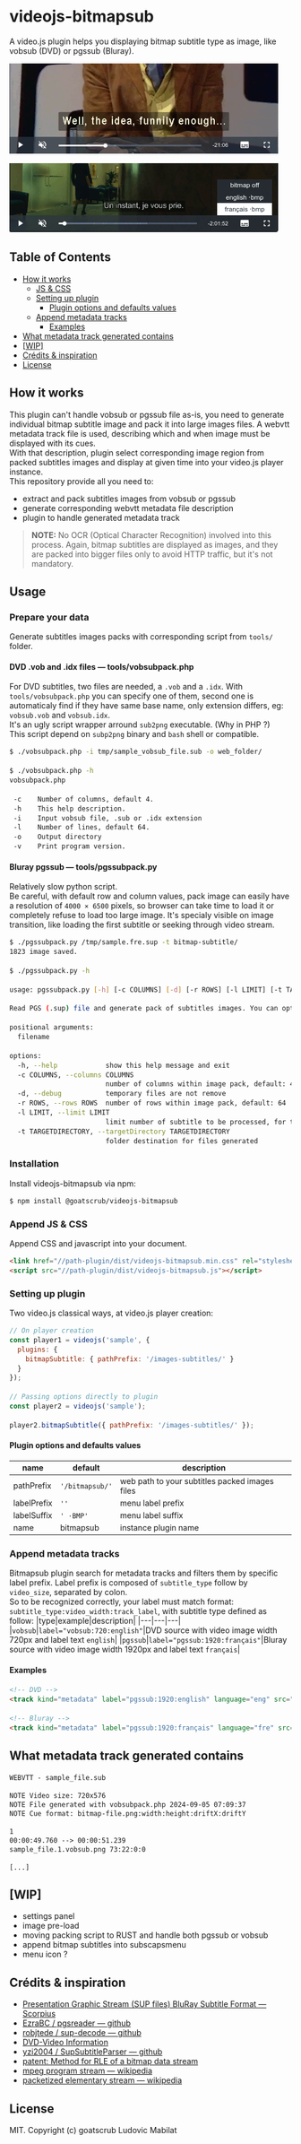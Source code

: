 # videojs-bitmapsub

A video.js plugin helps you displaying bitmap subtitle type as image, like vobsub (DVD) or pgssub (Bluray).

![vobsub](docs/samples/screenshot/vobsub.png)  
  
![pgssub](docs/samples/screenshot/pgssub.png)  

## Table of Contents

<!-- START doctoc generated TOC please keep comment here to allow auto update -->
<!-- DON'T EDIT THIS SECTION, INSTEAD RE-RUN doctoc TO UPDATE -->

- [How it works](#how-it-works)
  - [JS & CSS](#js--css)
  - [Setting up plugin](#setting-up-plugin)
    - [Plugin options and defaults values](#plugin-options-and-defaults-values)
  - [Append metadata tracks](#append-metadata-tracks)
    - [Examples](#examples)
- [What metadata track generated contains](#what-metadata-track-generated-contains)
- [[WIP]](#wip)
- [Crédits & inspiration](#cr%C3%A9dits--inspiration)
- [License](#license)

<!-- END doctoc generated TOC please keep comment here to allow auto update -->
## How it works
This plugin can't handle vobsub or pgssub file as-is, you need to generate individual bitmap subtitle image and pack it into large images files. A webvtt metadata track file is used, describing which and when image must be displayed with its cues.  
With that description, plugin select corresponding image region from packed subtitles images and display at given time into your video.js player instance.  
This repository provide all you need to:
- extract and pack subtitles images from vobsub or pgssub
- generate corresponding webvtt metadata file description
- plugin to handle generated metadata track

> __**NOTE:**__ No OCR (Optical Character Recognition) involved into this process. Again, bitmap subtitles are displayed as images, and they are packed into bigger files only to avoid HTTP traffic, but it's not mandatory.
## Usage
### Prepare your data
Generate subtitles images packs with corresponding script from `tools/` folder.
#### DVD .vob and .idx files — tools/vobsubpack.php
For DVD subtitles, two files are needed, a `.vob` and a `.idx`. With `tools/vobsubpack.php` you can specify one of them, second one is automaticaly find if they have same base name, only extension differs, eg: `vobsub.vob` and `vobsub.idx`.  
It's an ugly script wrapper arround `sub2png` executable. (Why in PHP ?)  
This script depend on `subp2png` binary and `bash` shell or compatible.
```sh
$ ./vobsubpack.php -i tmp/sample_vobsub_file.sub -o web_folder/

$ ./vobsubpack.php -h
vobsubpack.php

 -c    Number of columns, default 4.
 -h    This help description.
 -i    Input vobsub file, .sub or .idx extension
 -l    Number of lines, default 64.
 -o    Output directory
 -v    Print program version.
```
#### Bluray pgssub — tools/pgssubpack.py
Relatively slow python script.  
Be careful, with default row and column values, pack image can easily have a resolution of `4000 × 6500` pixels, so browser can take time to load it or completely refuse to load too large image. It's specialy visible on image transition, like loading the first subtitle or seeking through video stream.
```sh
$ ./pgssubpack.py /tmp/sample.fre.sup -t bitmap-subtitle/
1823 image saved.

$ ./pgssubpack.py -h

usage: pgssubpack.py [-h] [-c COLUMNS] [-d] [-r ROWS] [-l LIMIT] [-t TARGETDIRECTORY] filename

Read PGS (.sup) file and generate pack of subtitles images. You can optionnaly define number of rows and columns.

positional arguments:
  filename

options:
  -h, --help            show this help message and exit
  -c COLUMNS, --columns COLUMNS
                        number of columns within image pack, default: 4
  -d, --debug           temporary files are not remove
  -r ROWS, --rows ROWS  number of rows within image pack, default: 64
  -l LIMIT, --limit LIMIT
                        limit number of subtitle to be processed, for tests purposes
  -t TARGETDIRECTORY, --targetDirectory TARGETDIRECTORY
                        folder destination for files generated
```
### Installation
Install videojs-bitmapsub via npm:
```sh
$ npm install @goatscrub/videojs-bitmapsub
```
### Append JS & CSS
Append CSS and javascript into your document.
```html
<link href="//path-plugin/dist/videojs-bitmapsub.min.css" rel="stylesheet" />
<script src="//path-plugin/dist/videojs-bitmapsub.js"></script>
```
### Setting up plugin
Two video.js classical ways, at video.js player creation:
```js
// On player creation
const player1 = videojs('sample', {
  plugins: {
    bitmapSubtitle: { pathPrefix: '/images-subtitles/' }
  }
});

// Passing options directly to plugin
const player2 = videojs('sample');

player2.bitmapSubtitle({ pathPrefix: '/images-subtitles/' });
```
#### Plugin options and defaults values

|name|default|description|
|----|---|---|
|pathPrefix|`'/bitmapsub/'`|web path to your subtitles packed images files|
|labelPrefix|`''`|menu label prefix|
|labelSuffix|`' ⋅BMP'`|menu label suffix|
|name|bitmapsub|instance plugin name|

### Append metadata tracks
Bitmapsub plugin search for metadata tracks and filters them by specific label prefix. Label prefix is composed of `subtitle_type` follow by `video_size`, separated by colon.  
So to be recognized correctly, your label must match format: `subtitle_type:video_width:track_label`, with subtitle type defined as follow:
|type|example|description|
|---|---|---|
|`vobsub`|`label="vobsub:720:english"`|DVD source with video image width 720px and label text `english`|
|`pgssub`|`label="pgssub:1920:français"`|Bluray source with video image width 1920px and label text `français`|

#### Examples
```html
<!-- DVD -->
<track kind="metadata" label="pgssub:1920:english" language="eng" src="/webvtt-path/file.eng.vtt" />

<!-- Bluray -->
<track kind="metadata" label="pgssub:1920:français" language="fre" src="/webvtt-path/file.fre.vtt" />
```

## What metadata track generated contains
```
WEBVTT - sample_file.sub

NOTE Video size: 720x576
NOTE File generated with vobsubpack.php 2024-09-05 07:09:37
NOTE Cue format: bitmap-file.png:width:height:driftX:driftY

1
00:00:49.760 --> 00:00:51.239
sample_file.1.vobsub.png 73:22:0:0

[...]
```
## [WIP]
- settings panel
- image pre-load
- moving packing script to RUST and handle both pgssub or vobsub
- append bitmap subtitles into subscapsmenu
- menu icon ?

## Crédits & inspiration
- [Presentation Graphic Stream (SUP files) BluRay Subtitle Format — Scorpius](https://blog.thescorpius.com/index.php/2017/07/15/presentation-graphic-stream-sup-files-bluray-subtitle-format/)
- [EzraBC / pgsreader — github](https://github.com/EzraBC/pgsreader)
- [robjtede / sup-decode — github](https://github.com/robjtede/sup-decode)
- [DVD-Video Information](https://dvd.sourceforge.net/dvdinfo/)
- [yzi2004 / SupSubtitleParser — github](https://github.com/yzi2004/SupSubtitleParser)
- [patent: Method for RLE of a bitmap data stream](https://patentimages.storage.googleapis.com/ab/c6/ed/195ad89b2b8f10/US7912305.pdf)
- [mpeg program stream — wikipedia](https://en.wikipedia.org/wiki/MPEG_program_stream)
- [packetized elementary stream — wikipedia](https://en.wikipedia.org/wiki/Packetized_elementary_stream)
## License

MIT. Copyright (c) goatscrub Ludovic Mabilat


[videojs]: http://videojs.com/
